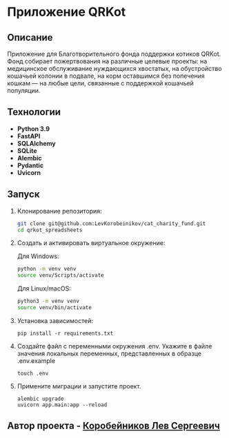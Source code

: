 # Приложение QRKot

## Описание

Приложение для Благотворительного фонда поддержки котиков QRKot.
Фонд собирает пожертвования на различные целевые проекты: на медицинское обслуживание нуждающихся хвостатых, на обустройство кошачьей колонии в подвале, на корм оставшимся без попечения кошкам — на любые цели, связанные с поддержкой кошачьей популяции.

## Технологии

- **Python 3.9**
- **FastAPI**
- **SQLAlchemy**
- **SQLite**
- **Alembic**
- **Pydantic**
- **Uvicorn**

## Запуск

1. Клонирование репозитория:

   ```bash
   git clone git@github.com:LevKorobeinikov/cat_charity_fund.git
   cd qrkot_spreadsheets
   ```

2. Создать и активировать виртуальное окружение:

   Для Windows:

   ```bash
   python -m venv venv
   source venv/Scripts/activate
   ```

   Для Linux/macOS:

   ```bash
   python3 -m venv venv
   source venv/bin/activate
   ```

3. Установка зависимостей:
   ```bach
   pip install -r requirements.txt
   ```
4. Создайте файл с переменными окружения .env. Укажите в файле значения локальных переменных, представленных в образце .env.example
   ```bach
   touch .env
   ```
5. Примените миграции и запустите проект.
   ```bach
   alembic upgrade
   uvicorn app.main:app --reload
   ```

## Автор проекта - [Коробейников Лев Сергеевич](https://github.com/LevKorobeinikov)
